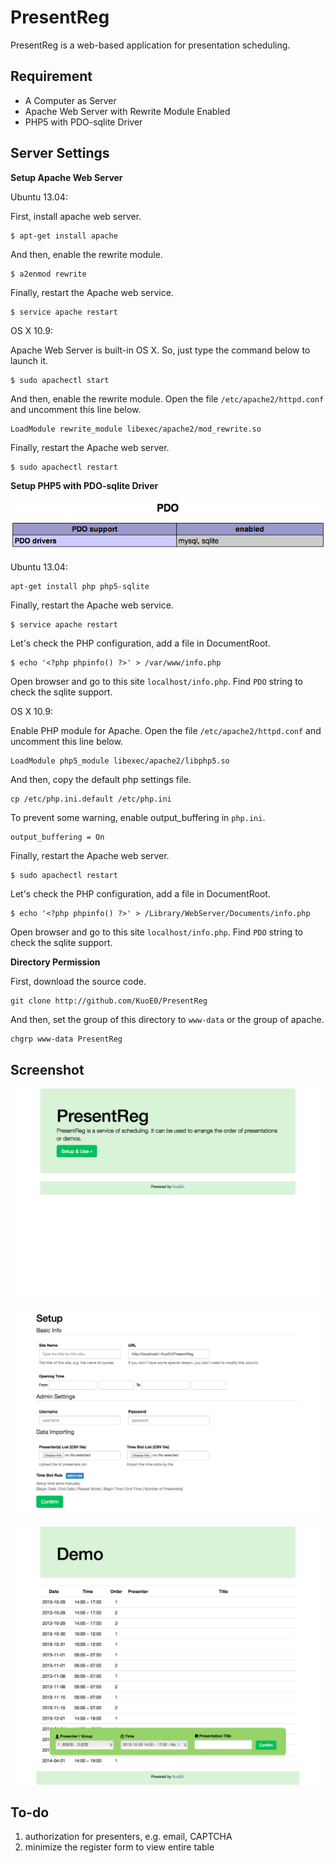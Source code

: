 PresentReg
==========

PresentReg is a web-based application for presentation scheduling.

Requirement
-----------

- A Computer as Server
- Apache Web Server with Rewrite Module Enabled
- PHP5 with PDO-sqlite Driver

Server Settings
---------------

**Setup Apache Web Server**

Ubuntu 13.04:

First, install apache web server.

	$ apt-get install apache

And then, enable the rewrite module.

	$ a2enmod rewrite

Finally, restart the Apache web service.

	$ service apache restart

OS X 10.9:

Apache Web Server is built-in OS X. So, just type the command below to launch it.

	$ sudo apachectl start

And then, enable the rewrite module. Open the file `/etc/apache2/httpd.conf` and uncomment this line below.

	LoadModule rewrite_module libexec/apache2/mod_rewrite.so

Finally, restart the Apache web server.

	$ sudo apachectl restart

**Setup PHP5 with PDO-sqlite Driver**

![PDO support](doc_img/phpinfo.png)

Ubuntu 13.04:

	apt-get install php php5-sqlite

Finally, restart the Apache web service.

	$ service apache restart

Let's check the PHP configuration, add a file in DocumentRoot.

	$ echo '<?php phpinfo() ?>' > /var/www/info.php

Open browser and go to this site `localhost/info.php`. Find `PDO` string to check the sqlite support.

OS X 10.9:

Enable PHP module for Apache. Open the file `/etc/apache2/httpd.conf` and uncomment this line below.

	LoadModule php5_module libexec/apache2/libphp5.so

And then, copy the default php settings file.

	cp /etc/php.ini.default /etc/php.ini
	
To prevent some warning, enable output_buffering in `php.ini`.

	output_buffering = On
	
Finally, restart the Apache web server.

	$ sudo apachectl restart

Let's check the PHP configuration, add a file in DocumentRoot.

	$ echo '<?php phpinfo() ?>' > /Library/WebServer/Documents/info.php

Open browser and go to this site `localhost/info.php`. Find `PDO` string to check the sqlite support.

**Directory Permission**

First, download the source code.
	
	git clone http://github.com/KuoE0/PresentReg

And then, set the group of this directory to `www-data` or the group of apache.
	
	chgrp www-data PresentReg

Screenshot
----------

![initial page](doc_img/screenshot-1.png)

![setup page](doc_img/screenshot-2.png)

![homepage after setup](doc_img/screenshot-3.png)

To-do
-----

1. authorization for presenters, e.g. email, CAPTCHA
2. minimize the register form to view entire table


